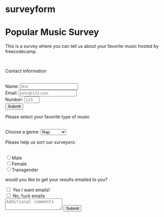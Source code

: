 # surveyform
<html lang="en">
<head>

</head>

<body>
<h1 id="title">Popular Music Survey</h1>
<p id="description">This is a survey where you can tell us about your favorite music hosted by freecodecamp.</p><br>
<p>Contact Information</p><br>
<form id="survey-form">
	<label id="name-label">Name:</label> <input type="text" name="name" id="name" required placeholder="first"></input><br>
	<label id="email-label">Email:</label> <input type="email" name="email" id="email" required placeholder="john@123.com"></input><br>
	<label id="number-label">Number:</label> <input type="number" name="number" id="number" min="0" max="9" required placeholder="123"></input><br>
	<input type="submit"><br>
<p>Please select your favorite type of music</p><br>
	<label for="music">Choose a genre:</label>
		<select id="dropdown" name="music">
  			<option value="rap">Rap</option>
 			 <option value="county">County</option>
  			<option value="metal">Metal</option>
  			<option value="electronic">Elecrtonic</option>
		</select><br>
<p>Please help us sort our surveyors:</p><br>
<input type="radio" id="male" name="gender" value="Male"><label for="male">Male</label><br>
<input type="radio" id="female" name="gender" value="Female"><label for="female">Female</label><br>
<input type="radio" id="transgender" name="gender" value="Transgender"><label for="transgender">Transgender</label><br>
<p>would you like to get your results emailed to you?</p>
<input type="checkbox" id="yes-emails" name="yes" value="yes"><label for="yes-emails"> Yes I want emails!</label><br>
<input type="checkbox" id="no-emails" name="no" value="No"><label for="no-emails"> No, fuck emails</label><br>
<textarea placeholder="Additional comments"></textarea>
<input type="submit" id="submit">
</form>
</body>
</html>
